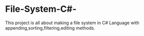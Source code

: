 # File-System-C#-

This project is all about making a file system in C# Language with appending,sorting,filtering,editing methods.
